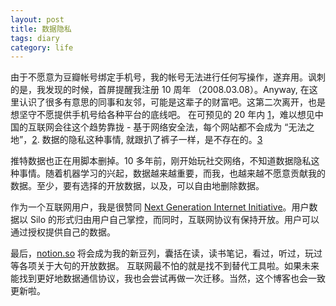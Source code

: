 ```yaml
---
layout: post
title: 数据隐私
tags: diary
category: life
---
```


由于不愿意为豆瓣帐号绑定手机号，我的帐号无法进行任何写操作，遂弃用。讽刺的是，我发现的时候，首屏提醒我注册 10 周年 （2008.03.08）。Anyway, 在这里认识了很多有意思的同事和友邻，可能是这辈子的财富吧。这第二次离开，也是想坚守不愿提供手机号给各种平台的底线吧。 在可预见的 20 年内 [1]，难以想见中国的互联网会往这个趋势靠拢 - 基于网络安全法，每个网站都不会成为 “无法之地”，[2]. 数据的隐私这种事情, 就跟扒了裤子一样，是不存在的。[3]

推特数据也正在用脚本删掉。10 多年前，刚开始玩社交网络，不知道数据隐私这种事情。随着机器学习的兴起，数据越来越重要，而我，也越来越不愿意贡献我的数据。至少，要有选择的开放数据，以及，可以自由地删除数据。

作为一个互联网用户，我是很赞同 [Next Generation Internet Initiative](http://www.eismd.eu/next-generation-internet-initiative/)。用户数据以 Silo 的形式归由用户自己掌控，而同时，互联网协议有保持开放。用户可以通过授权提供自己的数据。

最后，[notion.so](https://www.notion.so/Dou-Lists-3af54a3f28184771b3e9b214941f8964) 将会成为我的新豆列，囊括在读，读书笔记，看过，听过，玩过等各项关于大句的开放数据。 互联网最不怕的就是找不到替代工具啦。如果未来能找到更好地数据通信协议，我也会尝试再做一次迁移。当然，这个博客也会一致更新啦。

[1]: http://paper.people.com.cn/rmrb/html/2018-02/26/nw.D110000renmrb_20180226_1-01.htm
[2]: http://www.chinanews.com/ll/2019/03-21/8786218.shtml
[3]: https://twitter.com/0xDUDE/status/1107793510881742848
